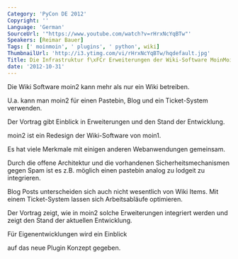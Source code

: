 ```yaml
---
Category: 'PyCon DE 2012'
Copyright: ''
Language: 'German'
SourceUrl: '"https://www.youtube.com/watch?v=rHrxNcYqBTw"'
Speakers: [Reimar Bauer]
Tags: [' moinmoin', ' plugins', ' python', wiki]
ThumbnailUrl: 'http://i3.ytimg.com/vi/rHrxNcYqBTw/hqdefault.jpg'
Title: Die Infrastruktur f\xFCr Erweiterungen der Wiki-Software MoinMoin (moin2).\
date: '2012-10-31'
---
```

Die Wiki Software moin2 kann mehr als nur ein Wiki betreiben.

U.a. kann man moin2 für einen Pastebin, Blog und ein Ticket-System verwenden.

Der Vortrag gibt Einblick in Erweiterungen und den Stand der Entwicklung.

moin2 ist ein Redesign der Wiki-Software von moin1.

Es hat viele Merkmale mit einigen anderen Webanwendungen gemeinsam.

Durch die offene Architektur und die vorhandenen Sicherheitsmechanismen gegen
Spam ist es z.B. möglich einen pastebin analog zu lodgeit zu integrieren.

Blog Posts unterscheiden sich auch nicht wesentlich von Wiki Items. Mit einem
Ticket-System lassen sich Arbeitsabläufe optimieren.

Der Vortrag zeigt, wie in moin2 solche Erweiterungen integriert werden und
zeigt den Stand der aktuellen Entwicklung.

Für Eigenentwicklungen wird ein Einblick

auf das neue Plugin Konzept gegeben.

